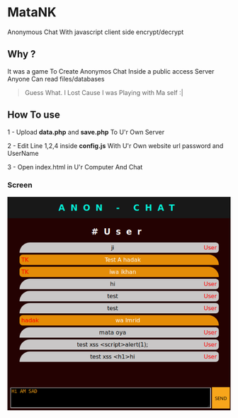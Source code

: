 # MataNK
Anonymous Chat With javascript client side encrypt/decrypt

## Why ?
It was a game To Create Anonymos Chat Inside a public access Server Anyone Can read files/databases

> Guess What. I Lost Cause I was Playing with Ma self :|

## How To use

1 - Upload **data.php** and **save.php** To U'r Own Server

2 - Edit Line 1,2,4 inside **config.js** With U'r Own website url password and UserName

3 - Open index.html in U'r Computer And Chat

### Screen ###
![Screenshot](money.png)
